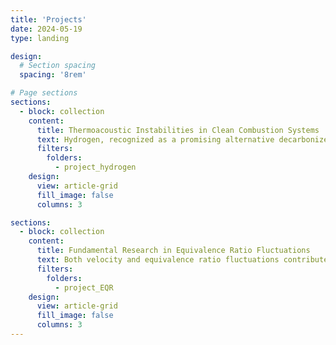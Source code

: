 ```yaml
---
title: 'Projects'
date: 2024-05-19
type: landing

design:
  # Section spacing
  spacing: '8rem'

# Page sections
sections:
  - block: collection
    content:
      title: Thermoacoustic Instabilities in Clean Combustion Systems
      text: Hydrogen, recognized as a promising alternative decarbonized fuel, has received considerable attention. However, the shift from natural gas to hydrogen in modern well-established gas turbines, which rely on lean premixed combustion to reduce NOx emissions, increases the risk of flashback, potentially causing catastrophic damage to the structure. This necessitates alternative strategies to enable safe and stable hydrogen combustion. The micro-mix concept has recently gained renewed attention for the burning of pure hydrogen. Instead of achieving a fully premixed fuel-air mixture far upstream of the flame, this strategy involves injecting fuel near the exit of the burner, allowing for rapid mixing with the incoming air flow. However, this leads to insufficient mixing and is thus often referred to as a partially premixed (or technically premixed) system since the non-uniformity of the equivalence ratio is still present at the flame. 
      filters:
        folders:
          - project_hydrogen
    design:
      view: article-grid
      fill_image: false
      columns: 3

sections:
  - block: collection
    content:
      title: Fundamental Research in Equivalence Ratio Fluctuations
      text: Both velocity and equivalence ratio fluctuations contribute to unsteady heat release and can drive thermoacoustic instability. This instability is a flow instability that arises due to two-way coupling between acoustic waves and unsteady heat release rate, causing large amplitude pressure fluctuations, and in extreme cases, catastrophic hardware failure. Equivalence ratio fluctuations excited by pressure and/or velocity oscillations, is known to be particularly important in lean, premixed combustors. However, pure influence of the equivalence ratio fluctuations on flames cannot be exclusively discerned.
      filters:
        folders:
          - project_EQR
    design:
      view: article-grid
      fill_image: false
      columns: 3
---
```

